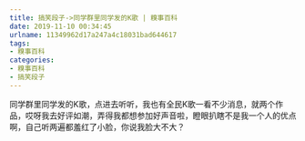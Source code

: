 ```yaml
---
title: 搞笑段子->同学群里同学发的K歌 | 糗事百科
date: 2019-11-10 00:34:45
urlname: 11349962d17a247a4c18031bad644617
tags: 
- 糗事百科
categories:
- 糗事百科
- 搞笑段子
---
```

同学群里同学发的K歌，点进去听听，我也有全民K歌一看不少消息，就两个作品，哎呀我去好评如潮，弄得我都想参加好声音啦，瞪眼扒瞎不是我一个人的优点啊，自己听两遍都羞红了小脸，你说我脸大不大？


